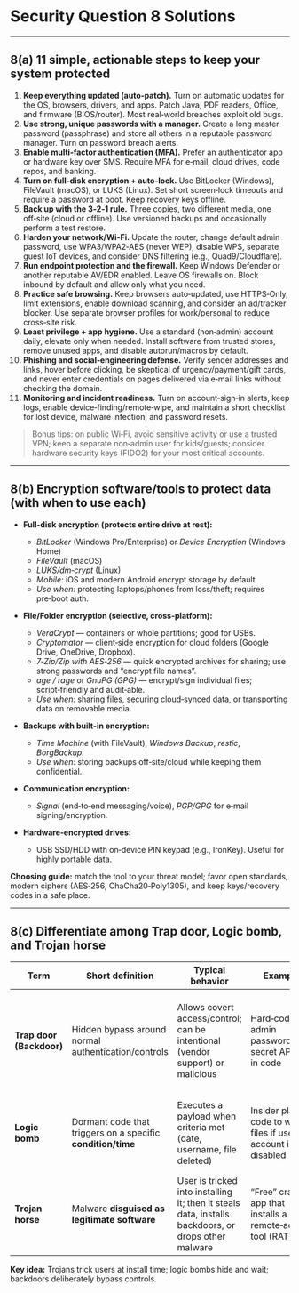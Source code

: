 # Security Question 8 Solutions

---

## 8(a) 11 simple, actionable steps to keep your system protected

1. **Keep everything updated (auto‑patch).** Turn on automatic updates for the OS, browsers, drivers, and apps. Patch Java, PDF readers, Office, and firmware (BIOS/router). Most real‑world breaches exploit old bugs.
2. **Use strong, unique passwords with a manager.** Create a long master password (passphrase) and store all others in a reputable password manager. Turn on password breach alerts.
3. **Enable multi‑factor authentication (MFA).** Prefer an authenticator app or hardware key over SMS. Require MFA for e‑mail, cloud drives, code repos, and banking.
4. **Turn on full‑disk encryption + auto‑lock.** Use BitLocker (Windows), FileVault (macOS), or LUKS (Linux). Set short screen‑lock timeouts and require a password at boot. Keep recovery keys offline.
5. **Back up with the 3‑2‑1 rule.** Three copies, two different media, one off‑site (cloud or offline). Use versioned backups and occasionally perform a test restore.
6. **Harden your network/Wi‑Fi.** Update the router, change default admin password, use WPA3/WPA2‑AES (never WEP), disable WPS, separate guest IoT devices, and consider DNS filtering (e.g., Quad9/Cloudflare).
7. **Run endpoint protection and the firewall.** Keep Windows Defender or another reputable AV/EDR enabled. Leave OS firewalls on. Block inbound by default and allow only what you need.
8. **Practice safe browsing.** Keep browsers auto‑updated, use HTTPS‑Only, limit extensions, enable download scanning, and consider an ad/tracker blocker. Use separate browser profiles for work/personal to reduce cross‑site risk.
9. **Least privilege + app hygiene.** Use a standard (non‑admin) account daily, elevate only when needed. Install software from trusted stores, remove unused apps, and disable autorun/macros by default.
10. **Phishing and social‑engineering defense.** Verify sender addresses and links, hover before clicking, be skeptical of urgency/payment/gift cards, and never enter credentials on pages delivered via e‑mail links without checking the domain.
11. **Monitoring and incident readiness.** Turn on account‑sign‑in alerts, keep logs, enable device‑finding/remote‑wipe, and maintain a short checklist for lost device, malware infection, and password resets.

> Bonus tips: on public Wi‑Fi, avoid sensitive activity or use a trusted VPN; keep a separate non‑admin user for kids/guests; consider hardware security keys (FIDO2) for your most critical accounts.

---

## 8(b) Encryption software/tools to protect data (with when to use each)

* **Full‑disk encryption (protects entire drive at rest):**

  * *BitLocker* (Windows Pro/Enterprise) or *Device Encryption* (Windows Home)
  * *FileVault* (macOS)
  * *LUKS/dm‑crypt* (Linux)
  * *Mobile:* iOS and modern Android encrypt storage by default
  * *Use when:* protecting laptops/phones from loss/theft; requires pre‑boot auth.

* **File/Folder encryption (selective, cross‑platform):**

  * *VeraCrypt* — containers or whole partitions; good for USBs.
  * *Cryptomator* — client‑side encryption for cloud folders (Google Drive, OneDrive, Dropbox).
  * *7‑Zip/Zip with AES‑256* — quick encrypted archives for sharing; use strong passwords and “encrypt file names”.
  * *age / rage* or *GnuPG (GPG)* — encrypt/sign individual files; script‑friendly and audit‑able.
  * *Use when:* sharing files, securing cloud‑synced data, or transporting data on removable media.

* **Backups with built‑in encryption:**

  * *Time Machine* (with FileVault), *Windows Backup*, *restic*, *BorgBackup*.
  * *Use when:* storing backups off‑site/cloud while keeping them confidential.

* **Communication encryption:**

  * *Signal* (end‑to‑end messaging/voice), *PGP/GPG* for e‑mail signing/encryption.

* **Hardware‑encrypted drives:**

  * USB SSD/HDD with on‑device PIN keypad (e.g., IronKey). Useful for highly portable data.

**Choosing guide:** match the tool to your threat model; favor open standards, modern ciphers (AES‑256, ChaCha20‑Poly1305), and keep keys/recovery codes in a safe place.

---

## 8(c) Differentiate among Trap door, Logic bomb, and Trojan horse

| Term                     | Short definition                                            | Typical behavior                                                                                    | Example                                                       | Defense                                                                 |
| ------------------------ | ----------------------------------------------------------- | --------------------------------------------------------------------------------------------------- | ------------------------------------------------------------- | ----------------------------------------------------------------------- |
| **Trap door (Backdoor)** | Hidden bypass around normal authentication/controls         | Allows covert access/control; can be intentional (vendor support) or malicious                      | Hard‑coded admin password or secret API key in code           | Code reviews, secret scanning, remove default creds, network monitoring |
| **Logic bomb**           | Dormant code that triggers on a specific **condition/time** | Executes a payload when criteria met (date, username, file deleted)                                 | Insider plants code to wipe files if user account is disabled | Version control reviews, change management, integrity monitoring        |
| **Trojan horse**         | Malware **disguised as legitimate software**                | User is tricked into installing it; then it steals data, installs backdoors, or drops other malware | “Free” cracked app that installs a remote‑access tool (RAT)   | Allow‑listing, signed installers, AV/EDR, user training                 |

**Key idea:** Trojans trick users at install time; logic bombs hide and wait; backdoors deliberately bypass controls.
